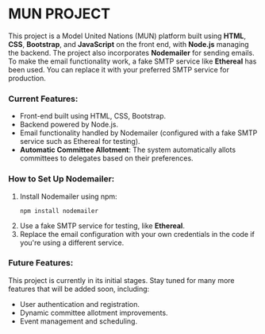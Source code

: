 # MUN PROJECT

<p>This project is a Model United Nations (MUN) platform built using <strong>HTML</strong>, <strong>CSS</strong>, <strong>Bootstrap</strong>, and <strong>JavaScript</strong> on the front end, with <strong>Node.js</strong> managing the backend. The project also incorporates <strong>Nodemailer</strong> for sending emails. To make the email functionality work, a fake SMTP service like <strong>Ethereal</strong> has been used. You can replace it with your preferred SMTP service for production.</p>

<h3>Current Features:</h3>
<ul>
  <li>Front-end built using HTML, CSS, Bootstrap.</li>
  <li>Backend powered by Node.js.</li>
  <li>Email functionality handled by Nodemailer (configured with a fake SMTP service such as Ethereal for testing).</li>
  <li><strong>Automatic Committee Allotment</strong>: The system automatically allots committees to delegates based on their preferences.</li>
</ul>

<h3>How to Set Up Nodemailer:</h3>
<ol>
  <li>Install Nodemailer using npm: 
    <pre><code>npm install nodemailer</code></pre>
  </li>
  <li>Use a fake SMTP service for testing, like <strong>Ethereal</strong>.</li>
  <li>Replace the email configuration with your own credentials in the code if you're using a different service.</li>
</ol>

<h3>Future Features:</h3>
<p>This project is currently in its initial stages. Stay tuned for many more features that will be added soon, including:</p>
<ul>
  <li>User authentication and registration.</li>
  <li>Dynamic committee allotment improvements.</li>
  <li>Event management and scheduling.</li>
</ul>
